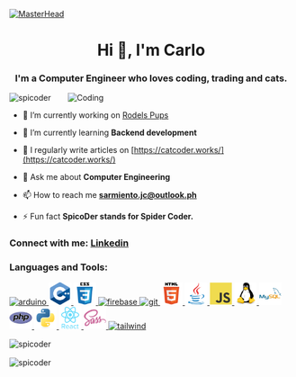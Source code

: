 [![MasterHead](https://i.ibb.co/khCc85X/Spi-Coder-banner.png)](https://catcoder.works)
<h1 align="center">Hi 👋, I'm Carlo</h1>
<h3 align="center">I'm a Computer Engineer who loves coding, trading and cats.</h3>
<img align="right" alt="Coding" width="400" src="https://camo.githubusercontent.com/97d0c0c4209208d8ec9573c7e213e05872a9f59b703868647b559b77af601cc6/68747470733a2f2f692e70696e696d672e636f6d2f6f726967696e616c732f65382f66342f35332f65386634353334363961336563393765636433353464663436356437333931332e676966">
<p align="left"> <img src="https://komarev.com/ghpvc/?username=spicoder&label=Profile%20views&color=0e75b6&style=flat" alt="spicoder" /> </p>

- 🔭 I’m currently working on [Rodels Pups](https://github.com/SpicoDer/rodels-pups)

- 🌱 I’m currently learning **Backend development**

- 📝 I regularly write articles on [https://catcoder.works/](https://catcoder.works/)

- 💬 Ask me about **Computer Engineering**

- 📫 How to reach me **sarmiento.jc@outlook.ph**

- ⚡ Fun fact **SpicoDer stands for Spider Coder.**

<h3>Connect with me: <a href="https://www.linkedin.com/in/jcs08/">Linkedin</a></h3>
<p align="left">
</p>

<h3 align="left">Languages and Tools:</h3>
<p align="left"> <a href="https://www.arduino.cc/" target="_blank" rel="noreferrer"> <img src="https://cdn.worldvectorlogo.com/logos/arduino-1.svg" alt="arduino" width="40" height="40"/> </a> <a href="https://www.w3schools.com/cpp/" target="_blank" rel="noreferrer"> <img src="https://raw.githubusercontent.com/devicons/devicon/master/icons/cplusplus/cplusplus-original.svg" alt="cplusplus" width="40" height="40"/> </a> <a href="https://www.w3schools.com/css/" target="_blank" rel="noreferrer"> <img src="https://raw.githubusercontent.com/devicons/devicon/master/icons/css3/css3-original-wordmark.svg" alt="css3" width="40" height="40"/> </a> <a href="https://firebase.google.com/" target="_blank" rel="noreferrer"> <img src="https://www.vectorlogo.zone/logos/firebase/firebase-icon.svg" alt="firebase" width="40" height="40"/> </a> <a href="https://git-scm.com/" target="_blank" rel="noreferrer"> <img src="https://www.vectorlogo.zone/logos/git-scm/git-scm-icon.svg" alt="git" width="40" height="40"/> </a> <a href="https://www.w3.org/html/" target="_blank" rel="noreferrer"> <img src="https://raw.githubusercontent.com/devicons/devicon/master/icons/html5/html5-original-wordmark.svg" alt="html5" width="40" height="40"/> </a> <a href="https://www.java.com" target="_blank" rel="noreferrer"> <img src="https://raw.githubusercontent.com/devicons/devicon/master/icons/java/java-original.svg" alt="java" width="40" height="40"/> </a> <a href="https://developer.mozilla.org/en-US/docs/Web/JavaScript" target="_blank" rel="noreferrer"> <img src="https://raw.githubusercontent.com/devicons/devicon/master/icons/javascript/javascript-original.svg" alt="javascript" width="40" height="40"/> </a> <a href="https://www.linux.org/" target="_blank" rel="noreferrer"> <img src="https://raw.githubusercontent.com/devicons/devicon/master/icons/linux/linux-original.svg" alt="linux" width="40" height="40"/> </a> <a href="https://www.mysql.com/" target="_blank" rel="noreferrer"> <img src="https://raw.githubusercontent.com/devicons/devicon/master/icons/mysql/mysql-original-wordmark.svg" alt="mysql" width="40" height="40"/> </a> <a href="https://www.php.net" target="_blank" rel="noreferrer"> <img src="https://raw.githubusercontent.com/devicons/devicon/master/icons/php/php-original.svg" alt="php" width="40" height="40"/> </a> <a href="https://www.python.org" target="_blank" rel="noreferrer"> <img src="https://raw.githubusercontent.com/devicons/devicon/master/icons/python/python-original.svg" alt="python" width="40" height="40"/> </a> <a href="https://reactjs.org/" target="_blank" rel="noreferrer"> <img src="https://raw.githubusercontent.com/devicons/devicon/master/icons/react/react-original-wordmark.svg" alt="react" width="40" height="40"/> </a> <a href="https://sass-lang.com" target="_blank" rel="noreferrer"> <img src="https://raw.githubusercontent.com/devicons/devicon/master/icons/sass/sass-original.svg" alt="sass" width="40" height="40"/> </a> <a href="https://tailwindcss.com/" target="_blank" rel="noreferrer"> <img src="https://www.vectorlogo.zone/logos/tailwindcss/tailwindcss-icon.svg" alt="tailwind" width="40" height="40"/> </a> </p>

<p><img align="center" src="https://github-readme-stats.vercel.app/api/top-langs?username=spicoder&show_icons=true&locale=en&layout=compact" alt="spicoder" /></p>

<p><img align="center" src="https://github-readme-streak-stats.herokuapp.com/?user=spicoder&" alt="spicoder" /></p>
